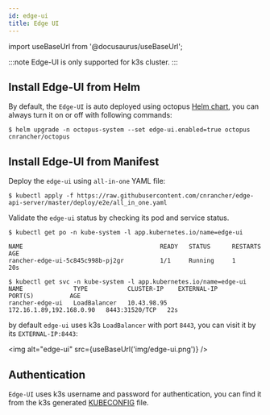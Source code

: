 ```yaml
---
id: edge-ui
title: Edge UI
---
```


import useBaseUrl from '@docusaurus/useBaseUrl';

:::note
Edge-UI is only supported for k3s cluster.
:::
## Install Edge-UI from Helm
By default, the `Edge-UI` is auto deployed using octopus [Helm chart](./install#1-octopus-helm-chart), you can always turn it on or off with following commands:
```shell script
$ helm upgrade -n octopus-system --set edge-ui.enabled=true octopus cnrancher/octopus
```


## Install Edge-UI from Manifest

Deploy the `edge-ui` using `all-in-one` YAML file:

```shell script
$ kubectl apply -f https://raw.githubusercontent.com/cnrancher/edge-api-server/master/deploy/e2e/all_in_one.yaml
```

Validate the `edge-ui` status by checking its pod and service status.
```shell script
$ kubectl get po -n kube-system -l app.kubernetes.io/name=edge-ui

NAME                                      READY   STATUS      RESTARTS   AGE
rancher-edge-ui-5c845c998b-pj2gr          1/1     Running     1          20s

$ kubectl get svc -n kube-system -l app.kubernetes.io/name=edge-ui
NAME              TYPE           CLUSTER-IP    EXTERNAL-IP                PORT(S)          AGE
rancher-edge-ui   LoadBalancer   10.43.98.95   172.16.1.89,192.168.0.90   8443:31520/TCP   22s
```

by default `edge-ui` uses k3s `LoadBalancer` with port `8443`, you can visit it by its `EXTERNAL-IP:8443`:

<img alt="edge-ui" src={useBaseUrl('img/edge-ui.png')} />

## Authentication

`Edge-UI` uses k3s username and password for authentication, you can find it from the k3s generated [KUBECONFIG](https://rancher.com/docs/k3s/latest/en/cluster-access/) file.

